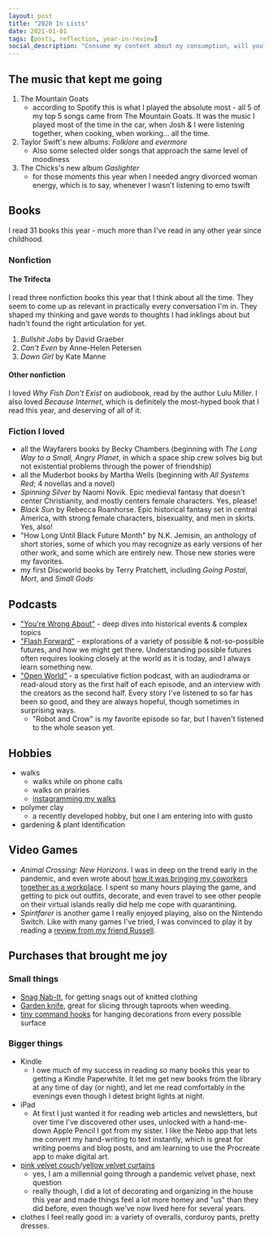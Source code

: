 ```yaml
---
layout: post
title: "2020 In Lists"
date: 2021-01-01
tags: [posts, reflection, year-in-review]
social_description: "Consume my content about my consumption, will you?"
---
```


<style>
.post-content h2 {
    text-align: center
}
</style>

## The music that kept me going

1. The Mountain Goats
   - according to Spotify this is what I played the absolute most - all 5 of my top 5 songs came from The Mountain Goats. It was the music I played most of the time in the car, when Josh & I were listening together, when cooking, when working... all the time.
2. Taylor Swift's new albums: _Folklore_ and _evermore_
   - Also some selected older songs that approach the same level of moodiness
3. The Chicks's new album _Gaslighter_ 
   - for those moments this year when I needed angry divorced woman energy, which is to say, whenever I wasn't listening to emo tswift

 ## Books

 I read 31 books this year - much more than I've read in any other year since childhood.

 ### Nonfiction
 #### The Trifecta
I read three nonfiction books this year that I think about all the time. They seem to come up as relevant in practically every conversation I'm in. They shaped my thinking and gave words to thoughts I had inklings about but hadn't found the right articulation for yet. 
  1. _Bullshit Jobs_ by David Graeber
  2. _Can't Even_ by Anne-Helen Petersen
  3. _Down Girl_ by Kate Manne

#### Other nonfiction
I loved _Why Fish Don't Exist_ on audiobook, read by the author Lulu Miller. I also loved _Because Internet_, which is definitely the most-hyped book that I read this year, and deserving of all of it.

### Fiction I loved
 - all the Wayfarers books by Becky Chambers (beginning with _The Long Way to a Small, Angry Planet_, in which a space ship crew solves big but not existential problems through the power of friendship)
 - all the Muderbot books by Martha Wells (beginning with _All Systems Red_; 4 novellas and a novel)
 - _Spinning Silver_ by Naomi Novik. Epic medieval fantasy that doesn't center Christianity, and mostly centers female characters. Yes, please!
 - _Black Sun_ by Rebecca Roanhorse. Epic historical fantasy set in central America, with strong female characters, bisexuality, and men in skirts. Yes, also! 
 - "How Long Until Black Future Month" by N.K. Jemisin, an anthology of short stories, some of which you may recognize as early versions of her other work, and some which are entirely new. Those new stories were my favorites.
 - my first Discworld books by Terry Pratchett, including _Going Postal_, _Mort_, and _Small Gods_

## Podcasts
 - ["You're Wrong About"](https://yourewrongabout.com/) - deep dives into historical events & complex topics
 - ["Flash Forward"](https://www.flashforwardpod.com/) - explorations of a variety of possible & not-so-possible futures, and how we might get there. Understanding possible futures often requires looking closely at the world as it is today, and I always learn something new.
 - ["Open World"](https://www.openworldradio.com/) - a speculative fiction podcast, with an audiodrama or read-aloud story as the first half of each episode, and an interview with the creators as the second half. Every story I've listened to so far has been so good, and they are always hopeful, though sometimes in surprising ways.
    - "Robot and Crow" is my favorite episode so far, but I haven't listened to the whole season yet. 

 ## Hobbies
  - walks 
    - walks while on phone calls
    - walks on prairies
    - [instagramming my walks](https://www.instagram.com/walks.walks.walks.lnk/)
  - polymer clay
    - a recently developed hobby, but one I am entering into with gusto
  - gardening & plant identification

  ## Video Games
 - _Animal Crossing: New Horizons_. I was in deep on the trend early in the pandemic, and even wrote about [how it was bringing my coworkers together as a workplace](https://dev.to/glitch/how-animal-crossing-is-bringing-glitch-together-3j8d). I spent so many hours playing the game, and getting to pick out outfits, decorate, and even travel to see other people on their virtual islands really did help me cope with quarantining.
  - _Spiritfarer_ is another game I really enjoyed playing, also on the Nintendo Switch. Like with many games I've tried, I was convinced to play it by reading a [review from my friend Russell](https://www.russelltroxel.com/writing/2020/8/29/spiritfarer-review).

## Purchases that brought me joy
### Small things
 - [Snag Nab-It](https://www.dritz.com/product/snag-nab-it-2/), for getting snags out of knitted clothing
 - [Garden knife](https://www.gardeningknowhow.com/garden-how-to/tools/using-a-hori-hori-knife.htm), great for slicing through taproots when weeding. 
 - [tiny command hooks](https://www.command.com/3M/en_US/command/products/~/Command-Clear-Decorating-Clips) for hanging decorations from every possible surface

### Bigger things
 - Kindle
    - I owe much of my success in reading so many books this year to getting a Kindle Paperwhite. It let me get new books from the library at any time of day (or night), and let me read comfortably in the evenings even though I detest bright lights at night. 
 - iPad
    - At first I just wanted it for reading web articles and newsletters, but over time I've discovered other uses, unlocked with a hand-me-down Apple Pencil I got from my sister. I like the Nebo app that lets me convert my hand-writing to text instantly, which is great for writing poems and blog posts, and am learning to use the Procreate app to make digital art.
 - [pink velvet couch](https://www.instagram.com/p/CGGeGrPhzfT/)/[yellow velvet curtains](https://www.instagram.com/p/CFdOpzqB-SB/)
    - yes, I am a millennial going through a pandemic velvet phase, next question
    - really though, I did a lot of decorating and organizing in the house this year and made things feel a lot more homey and "us" than they did before, even though we've now lived here for several years. 
 - clothes I feel really good in: a variety of overalls, corduroy pants, pretty dresses. 

